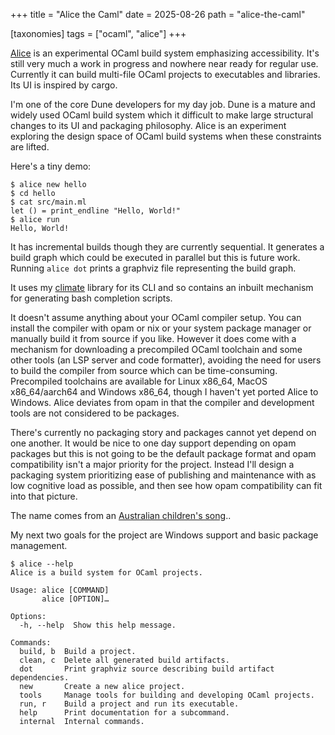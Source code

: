 +++
title = "Alice the Caml"
date = 2025-08-26
path = "alice-the-caml"

[taxonomies]
tags = ["ocaml", "alice"]
+++

[Alice](https://github.com/alicecaml/alice) is an experimental OCaml build
system emphasizing accessibility. It's still very much a work in progress and
nowhere near ready for regular use. Currently it can build multi-file OCaml
projects to executables and libraries. Its UI is inspired by cargo.

I'm one of the core Dune developers for my day job. Dune is a mature and widely
used OCaml build system which it difficult to make large structural changes to
its UI and packaging philosophy. Alice is an experiment exploring the design
space of OCaml build systems when these constraints are lifted.

Here's a tiny demo:

```
$ alice new hello
$ cd hello
$ cat src/main.ml
let () = print_endline "Hello, World!"
$ alice run
Hello, World!
```

It has incremental builds though they are currently sequential. It generates a
build graph which could be executed in parallel but this is future work. Running
`alice dot` prints a graphviz file representing the build graph.

It uses my [climate](https://github.com/gridbugs/climate) library for its CLI
and so contains an inbuilt mechanism for generating bash completion scripts.

It doesn't assume anything about your OCaml compiler setup. You can install the
compiler with opam or nix or your system package manager or manually build it from
source if you like. However it does come with a mechanism for downloading a
precompiled OCaml toolchain and some other tools (an LSP server and code
formatter), avoiding the need for users to build the compiler from source which
can be time-consuming. Precompiled toolchains are available for Linux x86_64,
MacOS x86_64/aarch64 and Windows x86_64, though I haven't yet ported Alice to
Windows. Alice deviates from opam in that the compiler and development tools are
not considered to be packages.

There's currently no packaging story and packages cannot yet depend on one
another. It would be nice to one day support depending on opam packages but this
is not going to be the default package format and opam compatibility isn't a
major priority for the project. Instead I'll design a packaging system
prioritizing ease of publishing and maintenance with as low cognitive load as
possible, and then see how opam compatibility can fit into that picture.

The name comes from an [Australian children's
song](https://www.youtube.com/watch?v=XM7Jnetdf0I)..

My next two goals for the project are Windows support and basic package
management.

```
$ alice --help
Alice is a build system for OCaml projects.

Usage: alice [COMMAND]
       alice [OPTION]…

Options:
  -h, --help  Show this help message.

Commands:
  build, b  Build a project.
  clean, c  Delete all generated build artifacts.
  dot       Print graphviz source describing build artifact dependencies.
  new       Create a new alice project.
  tools     Manage tools for building and developing OCaml projects.
  run, r    Build a project and run its executable.
  help      Print documentation for a subcommand.
  internal  Internal commands.
```
